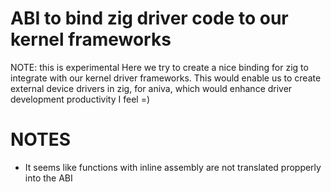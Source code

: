 # ABI to bind zig driver code to our kernel frameworks
NOTE: this is experimental
Here we try to create a nice binding for zig to integrate with our kernel driver frameworks. This would enable
us to create external device drivers in zig, for aniva, which would enhance driver development productivity I feel =)

# NOTES
- It seems like functions with inline assembly are not translated propperly into the ABI

